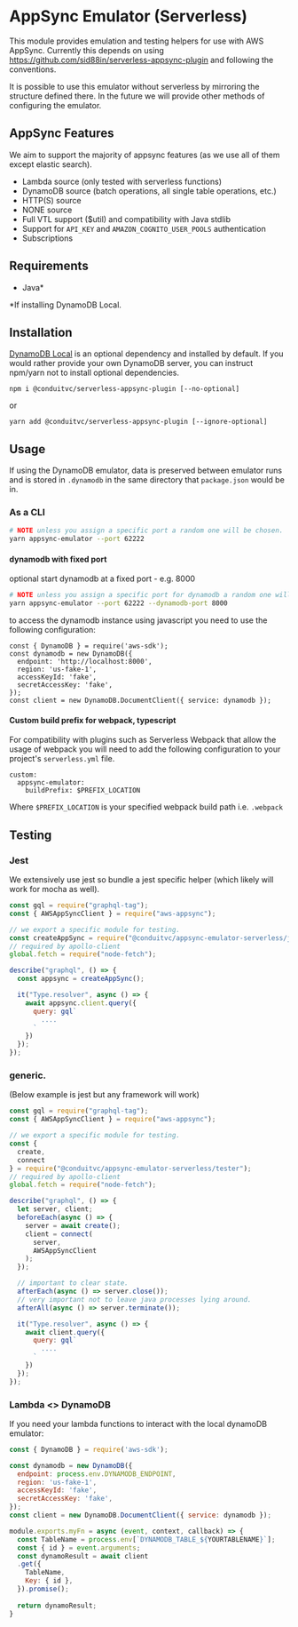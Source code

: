 # AppSync Emulator (Serverless)

This module provides emulation and testing helpers for use with AWS AppSync. Currently this depends on using https://github.com/sid88in/serverless-appsync-plugin and following the conventions.

It is possible to use this emulator without serverless by mirroring the structure defined there. In the future we will provide other methods of configuring the emulator.

## AppSync Features

We aim to support the majority of appsync features (as we use all of them except elastic search).

 - Lambda source (only tested with serverless functions)
 - DynamoDB source (batch operations, all single table operations, etc.)
 - HTTP(S) source
 - NONE source
 - Full VTL support ($util) and compatibility with Java stdlib
 - Support for `API_KEY` and `AMAZON_COGNITO_USER_POOLS` authentication
 - Subscriptions
 
## Requirements

- Java*

*If installing DynamoDB Local.

## Installation

[DynamoDB Local](https://docs.aws.amazon.com/amazondynamodb/latest/developerguide/DynamoDBLocal.DownloadingAndRunning.html) is an optional dependency and installed by default. If you would rather provide your own DynamoDB server, you can instruct npm/yarn not to install optional dependencies.


```
npm i @conduitvc/serverless-appsync-plugin [--no-optional]
```
or
```
yarn add @conduitvc/serverless-appsync-plugin [--ignore-optional]
```

## Usage

If using the DynamoDB emulator, data is preserved between emulator runs and is stored in `.dynamodb` in the same directory that `package.json` would be in.

### As a CLI

```sh
# NOTE unless you assign a specific port a random one will be chosen.
yarn appsync-emulator --port 62222
```
#### dynamodb with fixed port

optional start dynamodb at a fixed port - e.g. 8000
```sh
# NOTE unless you assign a specific port for dynamodb a random one will be chosen.
yarn appsync-emulator --port 62222 --dynamodb-port 8000
```
to access the dynamodb instance using javascript you need to use the following configuration:
```
const { DynamoDB } = require('aws-sdk');
const dynamodb = new DynamoDB({
  endpoint: 'http://localhost:8000',
  region: 'us-fake-1',
  accessKeyId: 'fake',
  secretAccessKey: 'fake',
});
const client = new DynamoDB.DocumentClient({ service: dynamodb });
```

#### Custom build prefix for webpack, typescript
For compatibility with plugins such as Serverless Webpack that allow the usage of webpack
you will need to add the following configuration to your project's `serverless.yml` file.

```
custom:
  appsync-emulator:
    buildPrefix: $PREFIX_LOCATION
```

Where `$PREFIX_LOCATION` is your specified webpack build path i.e. `.webpack`

## Testing

### Jest

We extensively use jest so bundle a jest specific helper (which likely will work for mocha as well).

```js
const gql = require("graphql-tag");
const { AWSAppSyncClient } = require("aws-appsync");

// we export a specific module for testing.
const createAppSync = require("@conduitvc/appsync-emulator-serverless/jest");
// required by apollo-client
global.fetch = require("node-fetch");

describe("graphql", () => {
  const appsync = createAppSync();

  it("Type.resolver", async () => {
    await appsync.client.query({
      query: gql`
        ....
      `
    })
  });
});
```

### generic.

(Below example is jest but any framework will work)

```js
const gql = require("graphql-tag");
const { AWSAppSyncClient } = require("aws-appsync");

// we export a specific module for testing.
const {
  create,
  connect
} = require("@conduitvc/appsync-emulator-serverless/tester");
// required by apollo-client
global.fetch = require("node-fetch");

describe("graphql", () => {
  let server, client;
  beforeEach(async () => {
    server = await create();
    client = connect(
      server,
      AWSAppSyncClient
    );
  });

  // important to clear state.
  afterEach(async () => server.close());
  // very important not to leave java processes lying around.
  afterAll(async () => server.terminate());

  it("Type.resolver", async () => {
    await client.query({
      query: gql`
        ....
      `
    })
  });
});

```


### Lambda <> DynamoDB

If you need your lambda functions to interact with the local dynamoDB emulator:

```js
const { DynamoDB } = require('aws-sdk');

const dynamodb = new DynamoDB({
  endpoint: process.env.DYNAMODB_ENDPOINT,
  region: 'us-fake-1',
  accessKeyId: 'fake',
  secretAccessKey: 'fake',
});
const client = new DynamoDB.DocumentClient({ service: dynamodb });

module.exports.myFn = async (event, context, callback) => {
  const TableName = process.env[`DYNAMODB_TABLE_${YOURTABLENAME}`];
  const { id } = event.arguments;
  const dynamoResult = await client
  .get({
    TableName,
    Key: { id },
  }).promise();
  
  return dynamoResult;
}
```
